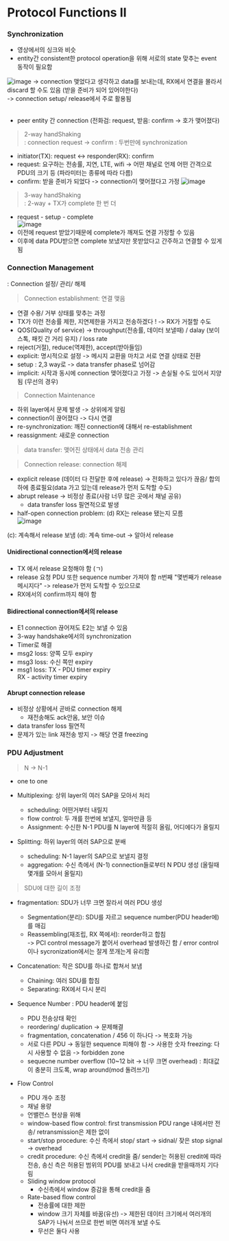 # Protocol Functions Ⅱ  

### Synchronization  
- 영상에서의 싱크와 비슷  
- entity간 consistent한 protocol operation을 위해 서로의 state 맞추는 event 동작이 필요함  

![image](https://user-images.githubusercontent.com/50178026/114429333-3cd94a00-9bf8-11eb-8563-2de888843fc3.png) 
-> connection 맺었다고 생각하고 data를 보내는데, RX에서 연결을 몰라서 discard 할 수도 있음 (받을 준비가 되어 있어야한다)  
-> connection setup/ release에서 주로 활용됨  
<br> 

- peer entity 간 connection (전화검: request, 받음: confirm -> 호가 맺어졌다)     
> 2-way handShaking   
: connection request -> confirm : 두번만에 synchronization  
- initiator(TX): request  <->  responder(RX): confirm 
- request: 요구하는 전송률, 지연, LTE, wifi -> 어떤 채널로 언제 어떤 간격으로 PDU의 크기 등 (파라미터는 종류에 따라 다름)   
- confirm: 받을 준비가 되었다 -> connection이 맺어졌다고 가정 
![image](https://user-images.githubusercontent.com/50178026/114431004-fa187180-9bf9-11eb-82c0-755645441037.png)

> 3-way handShaking   
: 2-way + TX가 complete 한 번 더  
- request - setup - complete  
![image](https://user-images.githubusercontent.com/50178026/114431119-17e5d680-9bfa-11eb-9e2b-93e899480cae.png)
- 이전에 request 받았기때문에 complete가 깨져도 연결 가정할 수 있음  
- 이후에 data PDU받으면 complete 보냈지만 못받았다고 간주하고 연결할 수 있게 됨  

### Connection Management
: Connection 설정/ 관리/ 해제  

> Connection establishment: 연결 맺음   
  - 연결 수용/ 거부 상태를 맞추는 과정   
  - TX가 이런 전송률 제한, 지연제한을 가지고 전송하겠다 ! -> RX가 거절할 수도   
  - QOS(Quality of service) -> throughput(전송률, 데이터 보낼때) / dalay (보이스톡, 패킷 간 거리 유지) / loss rate   
  - reject(거절), reduce(역제한), accept(받아들임)   
  - explicit: 명시적으로 설정 -> 메시지 교환을 마치고 서로 연결 상태로 전환  
  - setup : 2,3 way로 -> data transfer phase로 넘어감
  - implicit: 시작과 동시에 connection 맺어졌다고 가정 -> 손실될 수도 있어서 지양됨 (무선의 경우)  
  
> Connection Maintenance   
  - 하위 layer에서 문제 발생 -> 상위에게 알림    
  - connection이 끊어졌다 -> 다시 연결   
  - re-synchronization: 깨진 connection에 대해서 re-establishment    
  - reassignment: 새로운 connection  

> data transfer: 맺어진 상태에서 data 전송 관리  

> Connection release: connection 해제 
  - explicit release (데이터 다 전달한 후에 release) -> 전화하고 있다가 끊음/ 합의하에 종료필요(data 가고 있는데 release가 먼저 도착할 수도)   
  - abrupt release -> 비정상 종료(사람 너무 많은 곳에서 채널 공유)    
    - data transfer loss 필연적으로 발생
  - half-open connection problem: (d) RX는 release 됐는지 모름   
![image](https://user-images.githubusercontent.com/50178026/114437492-95611500-9c01-11eb-83f8-745c84c8c6c0.png)   

(c): 계속해서 release 보냄 (d): 계속 time-out -> 알아서 release    

#### Unidirectional connection에서의 release    
- TX 에서 release 요청해야 함 (ㄱ)
- release 요청 PDU 또한 sequence number 가져야 함 n번째 "몇번째가 release 메시지다" -> release가 먼저 도착할 수 있으므로
- RX에서의 confirm까지 해야 함    

#### Bidirectional connection에서의 release 
- E1 connection 끊어져도 E2는 보낼 수 있음
- 3-way handshake에서의 synchronization    
- Timer로 해결
- msg2 loss: 양쪽 모두 expiry   
- msg3 loss: 수신 쪽만 expiry   
- msg1 loss: TX - PDU timer expiry   
             RX - activity timer expiry   

#### Abrupt connection release
- 비정상 상황에서 곧바로 connection 해제
  - 재전송해도 ack안옴, 보안 이슈
- data transfer loss 필연적
- 문제가 있는 link 재전송 방지 -> 해당 연결 freezing

### PDU Adjustment  
> N -> N-1
- one to one
- Multiplexing: 상위 layer의 여러 SAP을 모아서 처리
  - scheduling: 어떤거부터 내릴지
  - flow control: 두 개를 한번에 보낼지, 얼마만큼 등
  - Assignment: 수신한 N-1 PDU를 N layer에 적절히 올림, 어디에다가 올릴지
  
- Splitting: 하위 layer의 여러 SAP으로 분배
  - scheduling: N-1 layer의 SAP으로 보낼지 결정
  - aggregation: 수신 측에서 (N-1) connection들로부터 N PDU 생성 (올릴때 몇개를 모아서 올릴지)  

> SDU에 대한 길이 조정
- fragmentation: SDU가 너무 크면 잘라서 여러 PDU 생성  
  - Segmentation(분리): SDU를 자르고 sequence number(PDU header에)를 매김  
  - Reassembling(재조립, RX 쪽에서): reorder하고 합침  
-> PCI control message가 붙어서 overhead 발생하긴 함 / error control 이나 sycronization에서는 잘게 쪼개는게 유리함  

- Concatenation: 작은 SDU를 하나로 합쳐서 보냄  
  - Chaining: 여러 SDU를 합침
  - Separating: RX에서 다시 분리

- Sequence Number : PDU header에 붙임   
  - PDU 전송상태 확인  
  - reordering/ duplication -> 문제해결  
  - fragmentation, concatenation / 456 이 하나다 -> 복호화 가능  
  - 서로 다른 PDU -> 동일한 sequence 피해야 함 -> 사용한 숫자 freezing: 다시 사용할 수 없음 -> forbidden zone 
  - sequecne number overflow (10~12 bit -> 너무 크면 overhead) : 최대값이 충분히 크도록, wrap around(mod 돌려쓰기)    
  
- Flow Control
  - PDU 개수 조정
  - 채널 용량
  - 언밸런스 현상을 위해
  - window-based flow control: first transmission PDU range 내에서만 전송/ retransmission은 제한 없이
  - start/stop procedure: 수신 측에서 stop/ start -> sidnal/ 잦은 stop signal -> overhead
  - credit procedure: 수신 측에서 credit을 줌/ sender는 허용된 credit에 따라 전송, 송신 측은 허용된 범위의 PDU를 보내고 나서 credit을 받을때까지 기다림
  - Sliding window protocol
    - 수신측에서 window 증감을 통해 credit을 줌
  - Rate-based flow control
    - 전송률에 대한 제한
    - window 크기 자체를 바꿈(유선) -> 제한된 데이터 크기에서 여러개의 SAP가 나눠서 쓰므로 한번 비면 여러개 보낼 수도
    - 무선은 둘다 사용
